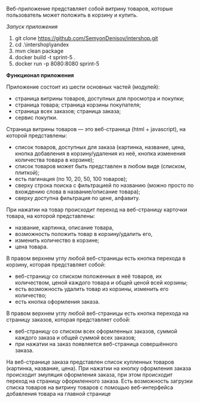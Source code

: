 Веб-приложение представляет собой витрину товаров, которые пользователь может положить в корзину и купить.

*Запуск приложения*
1) git clone https://github.com/SemyonDenisov/intershop.git
2) cd .\intershop\yandex
3) mvn clean package
4) docker build -t sprint-5 .
5) docker run -p 8080:8080 sprint-5

**Функционал приложения**

Приложение состоит из шести основных частей (модулей): 
 - страница витрины товаров, доступных для просмотра и покупки;
 - страница товара; страница корзины покупателя;
 - страница всех заказов; страница заказа;
 - сервис покупки.

Страница витрины товаров — это веб-страница (html + javascript), на которой представлены:
 - список товаров, доступных для заказа (картинка, название, цена, кнопка добавления в корзину/удаления из неё, кнопка изменения количества товара в корзине);
 - список товаров может быть представлен в любом виде (списком, плиткой);
 - есть пагинация (по 10, 20, 50, 100 товаров);
 - сверху строка поиска с фильтрацией по названию (можно просто по вхождению слова в название/описание товара);
 - сверху доступна фильтрация по цене, алфавиту.
   
При нажатии на товар происходит переход на веб-страницу карточки товара, на которой представлены:
 - название, картинка, описание товара,
 - возможность положить товар в корзину/удалить его,
 - изменить количество в корзине;
 - цена товара.

В правом верхнем углу любой веб-страницы есть кнопка перехода в корзину, которая представляет собой:
 - веб-страницу со списком положенных в неё товаров, их количеством, ценой каждого товара и общей ценой всей корзины;
 - есть возможность удалить товар из корзины, изменить его количество;
 - есть кнопка оформления заказа.

В правом верхнем углу любой веб-страницы есть кнопка перехода на страницу заказов, которая представляет собой:
 - веб-страницу со списком всех оформленных заказов, суммой каждого заказа и общей суммой всех заказов;
 - при нажатии на заказ появляется веб-страница совершённого заказа.

На веб-странице заказа представлен список купленных товаров (картинка, название, цена).
При нажатии на кнопку оформления заказа происходит эмуляция оформления заказа, при этом происходит переход на страницу оформленного заказа.
Есть возможность загрузки списка товаров на витрину товаров с помощью веб-интерфейса добавления товара на главной странице


